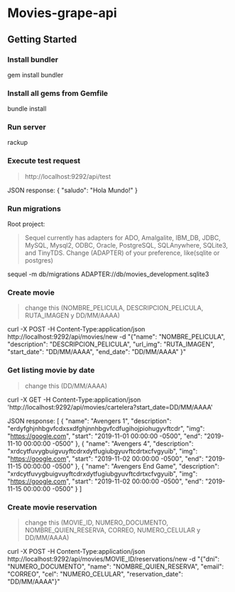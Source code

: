 # Movies-grape-api

## Getting Started

### Install bundler

gem install bundler


### Install all gems from Gemfile

bundle install


### Run server

rackup


### Execute test request

> http://localhost:9292/api/test

JSON response: 
{
  "saludo": "Hola Mundo!"
}


### Run migrations

Root project:
> Sequel currently has adapters for ADO, Amalgalite, IBM_DB, JDBC, MySQL, Mysql2, ODBC, Oracle, PostgreSQL, SQLAnywhere, SQLite3, and TinyTDS.
> Change (ADAPTER) of your preference, like(sqlite or postgres)

sequel -m db/migrations ADAPTER://db/movies_development.sqlite3


### Create movie
> change this (NOMBRE_PELICULA, DESCRIPCION_PELICULA, RUTA_IMAGEN y DD/MM/AAAA)

curl -X POST -H Content-Type:application/json http://localhost:9292/api/movies/new -d "{\"name\": \"NOMBRE_PELICULA\", \"description\": \"DESCRIPCION_PELICULA\", \"url_img\": \"RUTA_IMAGEN\", \"start_date\": \"DD/MM/AAAA\", \"end_date\": \"DD/MM/AAAA\" }"


### Get listing movie by date
> change this (DD/MM/AAAA)

curl -X GET -H Content-Type:application/json 'http://localhost:9292/api/movies/cartelera?start_date=DD/MM/AAAA'

JSON response: 
[
  {
    "name": "Avengers 1",
    "description": "erdyfghjnhbgvfcdxsxdfghjnnhbgvfcdfugihojpiohugyvftcdr",
    "img": "https://google.com",
    "start": "2019-11-01 00:00:00 -0500",
    "end": "2019-11-10 00:00:00 -0500"
  },
  {
    "name": "Avengers 4",
    "description": "xrdcytfuvygbuigvuyftcdrxdytfugiubgyuvftcdrtxcfvgyuib",
    "img": "https://google.com",
    "start": "2019-11-02 00:00:00 -0500",
    "end": "2019-11-15 00:00:00 -0500"
  },
  {
    "name": "Avengers End Game",
    "description": "xrdcytfuvygbuigvuyftcdrxdytfugiubgyuvftcdrtxcfvgyuib",
    "img": "https://google.com",
    "start": "2019-11-02 00:00:00 -0500",
    "end": "2019-11-15 00:00:00 -0500"
  }
]


### Create movie reservation
> change this (MOVIE_ID, NUMERO_DOCUMENTO, NOMBRE_QUIEN_RESERVA, CORREO, NUMERO_CELULAR y DD/MM/AAAA)

curl -X POST -H Content-Type:application/json http://localhost:9292/api/movies/MOVIE_ID/reservations/new -d "{\"dni\": \"NUMERO_DOCUMENTO\", \"name\": \"NOMBRE_QUIEN_RESERVA\", \"email\": \"CORREO\", \"cel\": \"NUMERO_CELULAR\", \"reservation_date\": \"DD/MM/AAAA\"}"


